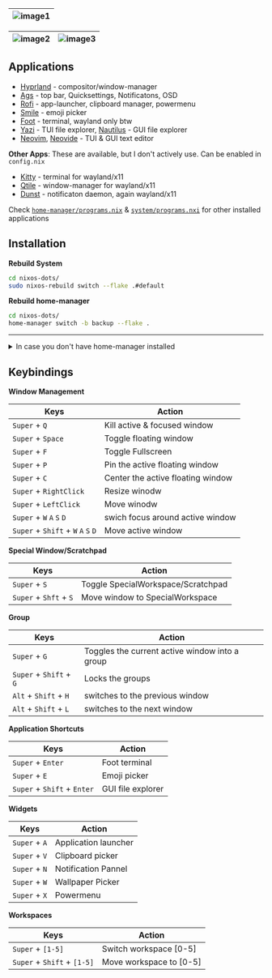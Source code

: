 |![image1](https://ik.imagekit.io/rayshold/dotfiles/hyprland-gruvbox.png?updatedAt=1730741432239)|
|---|

|![image2](https://ik.imagekit.io/rayshold/dotfiles/ags/2024-11-04-134310_hyprshot.png?updatedAt=1730733654687)|![image3](https://ik.imagekit.io/rayshold/dotfiles/ags/2024-11-04-133932_hyprshot.png?updatedAt=1730733654956)|
|---|---|

## Applications

- [Hyprland](https://hyprland.org/) - compositor/window-manager
- [Ags](https://github.com/Aylur/ags) - top bar, Quicksettings, Notificatons, OSD
- [Rofi](https://github.com/lbonn/rofi) - app-launcher, clipboard manager, powermenu
- [Smile](https://github.com/mijorus/smile) - emoji picker
- [Foot](https://codeberg.org/dnkl/foot) - terminal, wayland only btw 
- [Yazi](https://github.com/sxyazi/yazi) - TUI file explorer, [Nautilus](https://apps.gnome.org/en-GB/Nautilus/) - GUI file explorer
- [Neovim](https://github.com/neovim/neovim), [Neovide](https://github.com/neovide/neovide) - TUI & GUI text editor

**Other Apps**: These are available, but I don't actively use. Can be enabled in `config.nix`

- [Kitty](https://github.com/kovidgoyal/kitty) - terminal for wayland/x11
- [Qtile](https://github.com/qtile/qtile) - window-manager for wayland/x11
- [Dunst](https://github.com/dunst-project/dunst) - notificaton daemon, again wayland/x11

Check [`home-manager/programs.nix`](https://github.com/ImRayy/nixos-dots/blob/master/home-manager/programs.nix) & [`system/programs.nxi`](https://github.com/ImRayy/nixos-dots/blob/master/system/programs.nix) for other installed applications

## Installation

**Rebuild System** 
```bash
cd nixos-dots/
sudo nixos-rebuild switch --flake .#default
```

**Rebuild home-manager** 

```bash
cd nixos-dots/
home-manager switch -b backup --flake .
```

---

<details>
  <summary>In case you don't have home-manager installed
</summary>
  
#### Install home-manager as standalone...

  ```bash
nix-channel --add https://github.com/nix-community/home-manager/archive/master.tar.gz home-manager
nix-channel --update
nix-shell '<home-manager>' -A install
```


One common error I often face while installing home-manager...

```bash
error: file 'home-manager' was not found in the Nix search path (add it using $NIX_PATH or -I)
```

To fix this

```bash
export NIX_PATH=$HOME/.nix-defexpr/channels:/nix/var/nix/profiles/per-user/root/channels${NIX_PATH:+:$NIX_PATH}

# And then run
nix-shell '<home-manager>' -A install
```

</details>

## Keybindings

**Window Management**

| Keys | Action |
| -------------- | --------------- |
| `Super` + `Q` | Kill active & focused window|
| `Super` + `Space` | Toggle floating window|  
| `Super` + `F` | Toggle Fullscreen |
| `Super` + `P` | Pin the active floating window |
| `Super` + `C` | Center the active floating window  |
| `Super` + `RightClick` | Resize winodw |
| `Super` + `LeftClick` | Move winodw|
| `Super` + `W` `A` `S` `D`  | swich focus around active window|
| `Super` + `Shift` + `W` `A` `S` `D`  | Move active window |

**Special Window/Scratchpad**

| Keys | Action |
| -------------- | --------------- |
| `Super` + `S`  | Toggle SpecialWorkspace/Scratchpad |
| `Super` + `Shft` + `S` | Move window to SpecialWorkspace |

**Group**

| Keys | Action |
| -------------- | --------------- |
| `Super` + `G` | Toggles the current active window into a group |
| `Super` + `Shift` + `G`   | Locks the groups|
| `Alt` + `Shift` + `H`   | switches to the previous window|
| `Alt` + `Shift` + `L`   | switches to the next window|

**Application Shortcuts**

| Keys | Action |
| -------------- | --------------- |
| `Super` + `Enter`   | Foot terminal |
| `Super` + `E`   | Emoji picker |
| `Super` + `Shift`  + `Enter`   | GUI file explorer |

**Widgets**

|Keys | Action|
|---|---|
| `Super` + `A`   | Application launcher |
| `Super` + `V`   | Clipboard picker |
| `Super` + `N`   | Notification Pannel |
| `Super` + `W`   | Wallpaper Picker |
| `Super` + `X`   | Powermenu |

**Workspaces**

| Keys | Action |
| -------------- | --------------- |
| `Super` + `[1-5]`  | Switch workspace [0-5]|
| `Super` + `Shift` + `[1-5]`    | Move workspace to [0-5]  |
